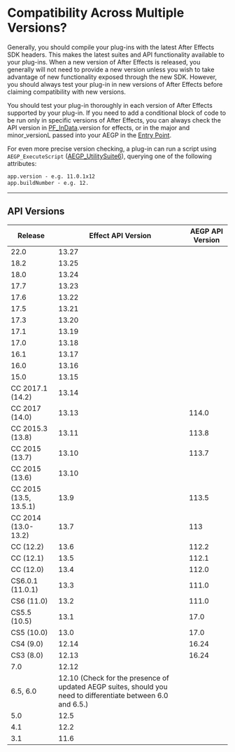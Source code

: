# Compatibility Across Multiple Versions?

Generally, you should compile your plug-ins with the latest After Effects SDK headers. This makes the latest suites and API functionality available to your plug-ins. When a new version of After Effects is released, you generally will not need to provide a new version unless you wish to take advantage of new functionality exposed through the new SDK. However, you should always test your plug-in in new versions of After Effects before claiming compatibility with new versions.

You should test your plug-in thoroughly in each version of After Effects supported by your plug-in. If you need to add a conditional block of code to be run only in specific versions of After Effects, you can always check the API version in [PF_InData](../effect-basics/PF_InData.md).version for effects, or in the major and minor_versionL passed into your AEGP in the [Entry Point](../aegps/implementation.md#entry-point).

For even more precise version checking, a plug-in can run a script using `AEGP_ExecuteScript` ([AEGP_UtilitySuite6](../aegps/aegp-suites.md#aegp_utilitysuite6)), querying one of the following attributes:

```default
app.version - e.g. 11.0.1x12
app.buildNumber - e.g. 12.
```

---

## API Versions

| **Release**            | **Effect API Version**                                                                                       | **AEGP API Version**   |
|------------------------|--------------------------------------------------------------------------------------------------------------|------------------------|
| 22.0                   | 13.27                                                                                                        |                        |
| 18.2                   | 13.25                                                                                                        |                        |
| 18.0                   | 13.24                                                                                                        |                        |
| 17.7                   | 13.23                                                                                                        |                        |
| 17.6                   | 13.22                                                                                                        |                        |
| 17.5                   | 13.21                                                                                                        |                        |
| 17.3                   | 13.20                                                                                                        |                        |
| 17.1                   | 13.19                                                                                                        |                        |
| 17.0                   | 13.18                                                                                                        |                        |
| 16.1                   | 13.17                                                                                                        |                        |
| 16.0                   | 13.16                                                                                                        |                        |
| 15.0                   | 13.15                                                                                                        |                        |
| CC 2017.1 (14.2)       | 13.14                                                                                                        |                        |
| CC 2017 (14.0)         | 13.13                                                                                                        | 114.0                  |
| CC 2015.3 (13.8)       | 13.11                                                                                                        | 113.8                  |
| CC 2015 (13.7)         | 13.10                                                                                                        | 113.7                  |
| CC 2015 (13.6)         | 13.10                                                                                                        |                        |
| CC 2015 (13.5, 13.5.1) | 13.9                                                                                                         | 113.5                  |
| CC 2014 (13.0-13.2)    | 13.7                                                                                                         | 113                    |
| CC (12.2)              | 13.6                                                                                                         | 112.2                  |
| CC (12.1)              | 13.5                                                                                                         | 112.1                  |
| CC (12.0)              | 13.4                                                                                                         | 112.0                  |
| CS6.0.1 (11.0.1)       | 13.3                                                                                                         | 111.0                  |
| CS6 (11.0)             | 13.2                                                                                                         | 111.0                  |
| CS5.5 (10.5)           | 13.1                                                                                                         | 17.0                   |
| CS5 (10.0)             | 13.0                                                                                                         | 17.0                   |
| CS4 (9.0)              | 12.14                                                                                                        | 16.24                  |
| CS3 (8.0)              | 12.13                                                                                                        | 16.24                  |
| 7.0                    | 12.12                                                                                                        |                        |
| 6.5, 6.0               | 12.10 (Check for the presence of updated AEGP suites, should you need to differentiate between 6.0 and 6.5.) |                        |
| 5.0                    | 12.5                                                                                                         |                        |
| 4.1                    | 12.2                                                                                                         |                        |
| 3.1                    | 11.6                                                                                                         |                        |

